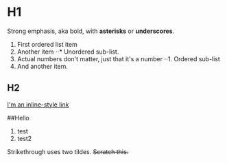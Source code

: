 # H1
Strong emphasis, aka bold, with **asterisks** or __underscores__.

1. First ordered list item
2. Another item
⋅⋅* Unordered sub-list. 
1. Actual numbers don't matter, just that it's a number
⋅⋅1. Ordered sub-list
4. And another item.

## H2

[I'm an inline-style link](https://www.google.com)

[logo]: https://github.com/adam-p/markdown-here/raw/master/src/common/images/icon48.png "Logo Title Text 2"


##Hello

1. test
2. test2

Strikethrough uses two tildes. ~~Scratch this.~~